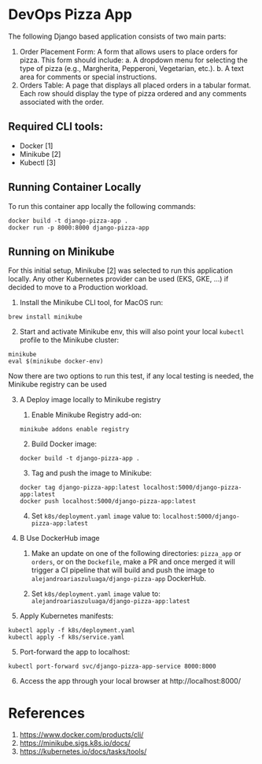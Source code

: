 # DevOps Pizza App

The following Django based application consists of two main parts:
1. Order Placement Form: A form that allows users to place orders for pizza. This form
should include:
a. A dropdown menu for selecting the type of pizza (e.g., Margherita, Pepperoni,
Vegetarian, etc.).
b. A text area for comments or special instructions.
2. Orders Table: A page that displays all placed orders in a tabular format. Each row
should display the type of pizza ordered and any comments associated with the order.

## Required CLI tools:
- Docker [1]
- Minikube [2]
- Kubectl [3]

## Running Container Locally

To run this container app locally the following commands:

```shell
docker build -t django-pizza-app .
docker run -p 8000:8000 django-pizza-app
```

## Running on Minikube

For this initial setup, Minikube [2] was selected to run this application locally. Any other Kubernetes provider can be used (EKS, GKE, ...) if decided to move to a Production workload.

1. Install the Minikube CLI tool, for MacOS run:
```shell
brew install minikube
```

2. Start and activate Minikube env, this will also point your local `kubectl` profile to the Minikube cluster:
```shell
minikube 
eval $(minikube docker-env)
```

Now there are two options to run this test, if any local testing is needed, the Minikube registry can be used

3. A Deploy image locally to Minikube registry

    1. Enable Minikube Registry add-on:
    ```shell
    minikube addons enable registry
    ```

    2. Build Docker image:
    ```shell
    docker build -t django-pizza-app .
    ```

    3. Tag and push the image to Minikube:
    ```shell
    docker tag django-pizza-app:latest localhost:5000/django-pizza-app:latest
    docker push localhost:5000/django-pizza-app:latest
    ```

    4. Set `k8s/deployment.yaml` `image` value to: `localhost:5000/django-pizza-app:latest`


3. B Use DockerHub image

    1. Make an update on one of the following directories: `pizza_app` or `orders`, or on the `Dockefile`, make a PR and once merged it will trigger a CI pipeline that will build and push the image to `alejandroariaszuluaga/django-pizza-app` DockerHub.

    2. Set `k8s/deployment.yaml` `image` value to: `alejandroariaszuluaga/django-pizza-app:latest`



4. Apply Kubernetes manifests:
```shell
kubectl apply -f k8s/deployment.yaml
kubectl apply -f k8s/service.yaml
```

5. Port-forward the app to localhost:
```shell
kubectl port-forward svc/django-pizza-app-service 8000:8000
```

6. Access the app through your local browser at http://localhost:8000/



# References
1. https://www.docker.com/products/cli/
1. https://minikube.sigs.k8s.io/docs/
1. https://kubernetes.io/docs/tasks/tools/
